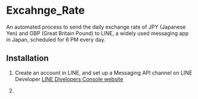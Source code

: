 # Excahnge_Rate

An automated process to send the daily exchange rate of JPY (Japanese Yen) and GBP (Great Britain Pound) to LINE, a widely used messaging app in Japan, scheduled for 6 PM every day.

## Installation

1. Create an account in LINE, and set up a Messaging API channel on LINE Developer
   [LINE Divelopers Console website](https://developers.line.biz/console)

2. 
